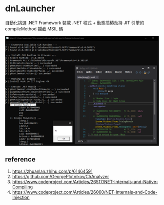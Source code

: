 # dnLauncher

自動化挑選 .NET Framework 裝載 .NET 程式 + 動態插樁劫持 JIT 引擎的 compileMethod 攔截 MSIL 碼

![](PoC.png)

## reference

1. https://zhuanlan.zhihu.com/p/61464591
2. https://github.com/GeorgePlotnikov/ClrAnalyzer
3. https://www.codeproject.com/Articles/26517/NET-Internals-and-Native-Compiling
4. https://www.codeproject.com/Articles/26060/NET-Internals-and-Code-Injection
